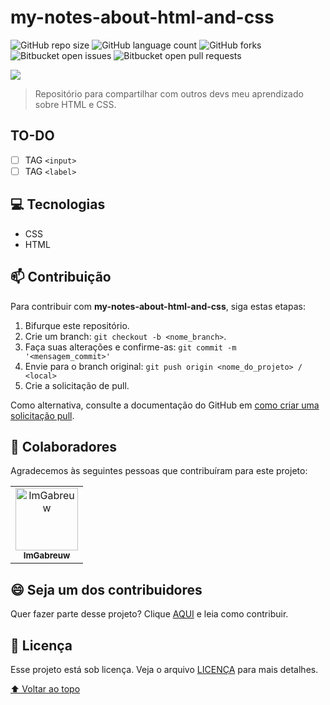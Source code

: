 # my-notes-about-html-and-css

![GitHub repo size](https://img.shields.io/github/repo-size/ImGabreuw/my-notes-about-html-and-css?style=for-the-badge)
![GitHub language count](https://img.shields.io/github/languages/count/ImGabreuw/my-notes-about-html-and-css?style=for-the-badge)
![GitHub forks](https://img.shields.io/github/forks/ImGabreuw/my-notes-about-html-and-css?style=for-the-badge)
![Bitbucket open issues](https://img.shields.io/bitbucket/issues/ImGabreuw/my-notes-about-html-and-css?style=for-the-badge)
![Bitbucket open pull requests](https://img.shields.io/bitbucket/pr-raw/ImGabreuw/my-notes-about-html-and-css?style=for-the-badge)

![](https://github.com/ImGabreuw/my-notes-about-html-and-css/blob/master/assets/html-and-css.jpg)

> Repositório para compartilhar com outros devs meu aprendizado sobre HTML e CSS.

## TO-DO

- [ ] TAG `<input>`
- [ ] TAG `<label>`

## 💻 Tecnologias

* CSS
* HTML

## 📫 Contribuição
Para contribuir com **my-notes-about-html-and-css**, siga estas etapas:

1. Bifurque este repositório.
2. Crie um branch: `git checkout -b <nome_branch>`.
3. Faça suas alterações e confirme-as: `git commit -m '<mensagem_commit>'`
4. Envie para o branch original: `git push origin <nome_do_projeto> / <local>`
5. Crie a solicitação de pull.

Como alternativa, consulte a documentação do GitHub em [como criar uma solicitação pull](https://help.github.com/en/github/collaborating-with-issues-and-pull-requests/creating-a-pull-request).

## 🤝 Colaboradores

Agradecemos às seguintes pessoas que contribuíram para este projeto:

<table>
  <tr>
    <td align="center">
      <a href="https://github.com/ImGabreuw">
        <img src="https://avatars.githubusercontent.com/u/60116449?v=4" width="100px;" alt="ImGabreuw"/><br>
        <sub>
          <b>ImGabreuw</b>
        </sub>
      </a>
    </td>
  </tr>
</table>


## 😄 Seja um dos contribuidores<br>

Quer fazer parte desse projeto? Clique [AQUI](CONTRIBUTING.md) e leia como contribuir.

## 📝 Licença

Esse projeto está sob licença. Veja o arquivo [LICENÇA](LICENSE.md) para mais detalhes.

[⬆ Voltar ao topo](#my-notes-about-html-and-css)<br>
